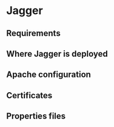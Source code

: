 # Jagger

## Requirements

## Where Jagger is deployed

## Apache configuration

## Certificates

## Properties files

